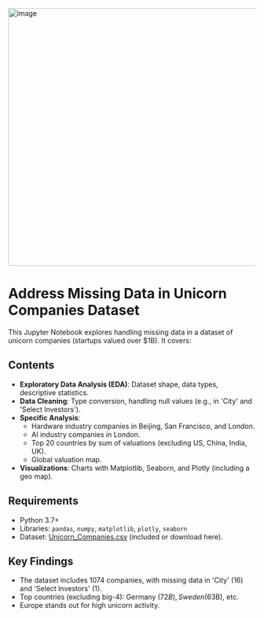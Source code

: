 <img width="1229" height="524" alt="image" src="https://github.com/user-attachments/assets/8479308a-0e62-44b7-89f4-88bd997f6858" />

# Address Missing Data in Unicorn Companies Dataset

This Jupyter Notebook explores handling missing data in a dataset of unicorn companies (startups valued over $1B). It covers:

## Contents
- **Exploratory Data Analysis (EDA)**: Dataset shape, data types, descriptive statistics.
- **Data Cleaning**: Type conversion, handling null values (e.g., in 'City' and 'Select Investors').
- **Specific Analysis**:
  - Hardware industry companies in Beijing, San Francisco, and London.
  - AI industry companies in London.
  - Top 20 countries by sum of valuations (excluding US, China, India, UK).
  - Global valuation map.
- **Visualizations**: Charts with Matplotlib, Seaborn, and Plotly (including a geo map).

## Requirements
- Python 3.7+
- Libraries: `pandas`, `numpy`, `matplotlib`, `plotly`, `seaborn`
- Dataset: [Unicorn_Companies.csv](https://www.kaggle.com/datasets/mysarahmadbhat/unicorn-companies) (included or download here).

## Key Findings
- The dataset includes 1074 companies, with missing data in 'City' (16) and 'Select Investors' (1).
- Top countries (excluding big-4): Germany ($72B), Sweden ($63B), etc.
- Europe stands out for high unicorn activity.

